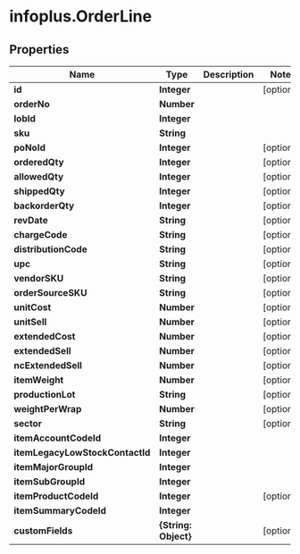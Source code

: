 # infoplus.OrderLine

## Properties
Name | Type | Description | Notes
------------ | ------------- | ------------- | -------------
**id** | **Integer** |  | [optional] 
**orderNo** | **Number** |  | 
**lobId** | **Integer** |  | 
**sku** | **String** |  | 
**poNoId** | **Integer** |  | [optional] 
**orderedQty** | **Integer** |  | [optional] 
**allowedQty** | **Integer** |  | [optional] 
**shippedQty** | **Integer** |  | [optional] 
**backorderQty** | **Integer** |  | [optional] 
**revDate** | **String** |  | [optional] 
**chargeCode** | **String** |  | [optional] 
**distributionCode** | **String** |  | [optional] 
**upc** | **String** |  | [optional] 
**vendorSKU** | **String** |  | [optional] 
**orderSourceSKU** | **String** |  | [optional] 
**unitCost** | **Number** |  | [optional] 
**unitSell** | **Number** |  | [optional] 
**extendedCost** | **Number** |  | [optional] 
**extendedSell** | **Number** |  | [optional] 
**ncExtendedSell** | **Number** |  | [optional] 
**itemWeight** | **Number** |  | [optional] 
**productionLot** | **String** |  | [optional] 
**weightPerWrap** | **Number** |  | [optional] 
**sector** | **String** |  | [optional] 
**itemAccountCodeId** | **Integer** |  | 
**itemLegacyLowStockContactId** | **Integer** |  | 
**itemMajorGroupId** | **Integer** |  | 
**itemSubGroupId** | **Integer** |  | 
**itemProductCodeId** | **Integer** |  | [optional] 
**itemSummaryCodeId** | **Integer** |  | 
**customFields** | **{String: Object}** |  | [optional] 


